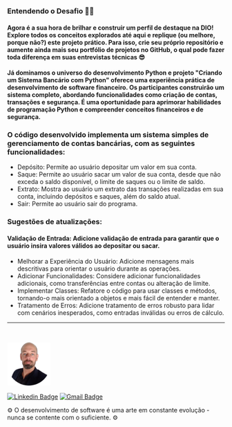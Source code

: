 ### Entendendo o Desafio 🚀✨
#### Agora é a sua hora de brilhar e construir um perfil de destaque na DIO! Explore todos os conceitos explorados até aqui e replique (ou melhore, porque não?) este projeto prático. Para isso, crie seu próprio repositório e aumente ainda mais seu portfólio de projetos no GitHub, o qual pode fazer toda diferença em suas entrevistas técnicas 😎

#### Já dominamos o universo do desenvolvimento Python e projeto "Criando um Sistema Bancário com Python" oferece uma experiência prática de desenvolvimento de software financeiro. Os participantes construirão um sistema completo, abordando funcionalidades como criação de contas, transações e segurança. É uma oportunidade para aprimorar habilidades de programação Python e compreender conceitos financeiros e de segurança.

### O código desenvolvido implementa um sistema simples de gerenciamento de contas bancárias, com as seguintes funcionalidades:

- Depósito: Permite ao usuário depositar um valor em sua conta.
- Saque: Permite ao usuário sacar um valor de sua conta, desde que não exceda o saldo disponível, o limite de saques ou o limite de saldo.
- Extrato: Mostra ao usuário um extrato das transações realizadas em sua conta, incluindo depósitos e saques, além do saldo atual.
- Sair: Permite ao usuário sair do programa.

### Sugestões de atualizações:

#### Validação de Entrada: Adicione validação de entrada para garantir que o usuário insira valores válidos ao depositar ou sacar.
- Melhorar a Experiência do Usuário: Adicione mensagens mais descritivas para orientar o usuário durante as operações.
- Adicionar Funcionalidades: Considere adicionar funcionalidades adicionais, como transferências entre contas ou alteração de limite.
- Implementar Classes: Refatore o código para usar classes e métodos, tornando-o mais orientado a objetos e mais fácil de entender e manter.
- Tratamento de Erros: Adicione tratamento de erros robusto para lidar com cenários inesperados, como entradas inválidas ou erros de cálculo.

---
<br />

<a href="https://github.com/akranz79/"><img src="https://github.com/akranz79/akranz79/blob/main/img/img2.png" width="100px;" alt="" /> </a>
 
[![Linkedin Badge](https://img.shields.io/badge/-Alexandre-blue?style=flat-square&logo=Linkedin&logoColor=white&link=https://www.linkedin.com/in/akranz/)](https://www.linkedin.com/in/akranz/)
[![Gmail Badge](https://img.shields.io/badge/-ahkranz79@gmail.com-c14438?style=flat-square&logo=Gmail&logoColor=white&link=mailto:ahkranz79@gmail.com)](mailto:ahkranz79@gmail.com)

⚙ O desenvolvimento de software é uma arte em constante evolução - nunca se contente com o suficiente. ⚙
